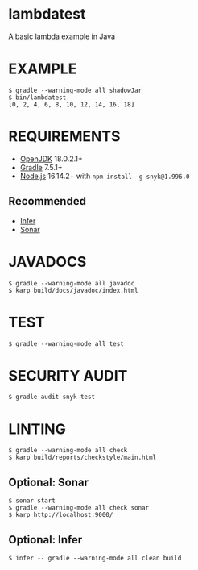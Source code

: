 # lambdatest

A basic lambda example in Java

# EXAMPLE

```console
$ gradle --warning-mode all shadowJar
$ bin/lambdatest
[0, 2, 4, 6, 8, 10, 12, 14, 16, 18]
```

# REQUIREMENTS

* [OpenJDK](https://openjdk.org/) 18.0.2.1+
* [Gradle](https://gradle.org/) 7.5.1+
* [Node.js](https://nodejs.org/en) 16.14.2+ with `npm install -g snyk@1.996.0`

## Recommended

* [Infer](http://fbinfer.com/)
* [Sonar](http://www.sonarqube.org/)

# JAVADOCS

```console
$ gradle --warning-mode all javadoc
$ karp build/docs/javadoc/index.html
```

# TEST

```console
$ gradle --warning-mode all test
```

# SECURITY AUDIT

```console
$ gradle audit snyk-test
```

# LINTING

```console
$ gradle --warning-mode all check
$ karp build/reports/checkstyle/main.html
```

## Optional: Sonar

```console
$ sonar start
$ gradle --warning-mode all check sonar
$ karp http://localhost:9000/
```

## Optional: Infer

```console
$ infer -- gradle --warning-mode all clean build
```
